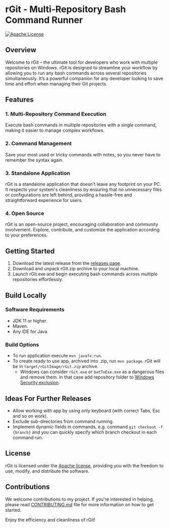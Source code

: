 # rGit - Multi-Repository Bash Command Runner
[![Apache License](https://img.shields.io/badge/license-Apache%20License%202.0-blue.svg)](https://github.com/introfog/rGit/blob/master/LICENSE.md)

## Overview
Welcome to rGit – the ultimate tool for developers who work with multiple repositories on Windows. rGit is 
designed to streamline your workflow by allowing you to run any bash commands across several repositories simultaneously.
It’s a powerful companion for any developer looking to save time and effort when managing their Git projects.

## Features
### 1. Multi-Repository Command Execution
Execute bash commands in multiple repositories with a single command, making it easier to manage complex workflows.
### 2. Command Management
Save your most used or tricky commands with notes, so you never have to remember the syntax again.
### 3. Standalone Application
rGit is a standalone application that doesn't leave any footprint on your PC. It respects your 
system's cleanliness by ensuring that no unnecessary files or configurations are left behind, 
providing a hassle-free and straightforward experience for users.
### 4. Open Source
rGit is an open-source project, encouraging collaboration and community involvement. 
Explore, contribute, and customize the application according to your preferences.

## Getting Started
1. Download the latest release from the [releases page](https://github.com/introfog/rGit/releases).
2. Download and unpack rGit.zip archive to your local machine. 
3. Launch rGit.exe and begin executing bash commands across multiple repositories effortlessly.

## Build Locally
### Software Requirements
- JDK 11 or higher.
- Maven.
- Any IDE for Java
### Build Options
- To run application execute `mvn javafx:run`.
- To create ready to use app, archived into .zip, run `mvn package`. rGit will be in `target/rGitImage/rGit.zip` archive.
  - Windows can consider `rGit.exe` or `batToExe.exe` as a dangerous files and remove them. In that case add repository folder to [Windows Security exclusion][winSecurity].

## Ideas For Further Releases
- Allow working with app by using only keyboard (with correct Tabs, Esc and so on work).
- Exclude sub-directories from command running.
- Implement dynamic fields in commands, e.g. command `git checkout -f {branch}` and you can quickly specify which branch checkout in each command run. 

## License
rGit is licensed under the [Apache license](LICENSE.md), providing you with the freedom to use, modify, and distribute the software.

## Contributions
We welcome contributions to my project. If you're interested in helping, please read 
[CONTRIBUTING.md](CONTRIBUTING.md) file for more information on how to get started.


Enjoy the efficiency and cleanliness of rGit!

[winSecurity]: https://support.microsoft.com/en-us/windows/add-an-exclusion-to-windows-security-811816c0-4dfd-af4a-47e4-c301afe13b26